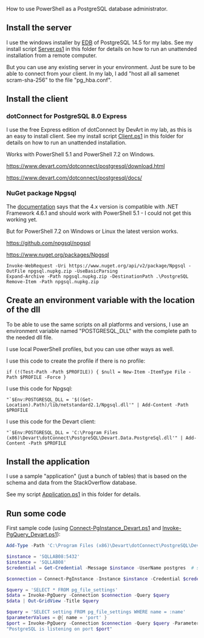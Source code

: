 How to use PowerShell as a PostgreSQL database administrator.

## Install the server

I use the windows installer by [EDB](https://www.enterprisedb.com/downloads/postgres-postgresql-downloads) of PostgreSQL 14.5 for my labs. See my install script [Server.ps1](Server.ps1) in this folder for details on how to run an unattended installation from a remote computer.

But you can use any existing server in your environment. Just be sure to be able to connect from your client. In my lab, I add "host all all samenet scram-sha-256" to the file "pg_hba.conf".


## Install the client

### dotConnect for PostgreSQL 8.0 Express

I use the free Express edition of dotConnect by DevArt in my lab, as this is an easy to install client. See my install script [Client.ps1](Client.ps1) in this folder for details on how to run an unattended installation.

Works with PowerShell 5.1 and PowerShell 7.2 on Windows.

https://www.devart.com/dotconnect/postgresql/download.html

https://www.devart.com/dotconnect/postgresql/docs/


### NuGet package Npgsql

The [documentation](https://www.npgsql.org/doc/compatibility.html#net-frameworknet-coremono) says that the 4.x version is compatible with .NET Framework 4.6.1 and should work with PowerShell 5.1 - I could not get this working yet.

But for PowerShell 7.2 on Windows or Linux the latest version works.

https://github.com/npgsql/npgsql

https://www.nuget.org/packages/Npgsql

```
Invoke-WebRequest -Uri https://www.nuget.org/api/v2/package/Npgsql -OutFile npgsql.nupkg.zip -UseBasicParsing
Expand-Archive -Path npgsql.nupkg.zip -DestinationPath .\PostgreSQL
Remove-Item -Path npgsql.nupkg.zip
```

## Create an environment variable with the location of the dll

To be able to use the same scripts on all platforms and versions, I use an environment variable named "POSTGRESQL_DLL" with the complete path to the needed dll file.

I use local PowerShell profiles, but you can use other ways as well.

I use this code to create the profile if there is no profile:
```
if (!(Test-Path -Path $PROFILE)) { $null = New-Item -ItemType File -Path $PROFILE -Force }
```

I use this code for Npgsql:
```
"`$Env:POSTGRESQL_DLL = '$((Get-Location).Path)/lib/netstandard2.1/Npgsql.dll'" | Add-Content -Path $PROFILE
```

I use this code for the Devart client:
```
"`$Env:POSTGRESQL_DLL = 'C:\Program Files (x86)\Devart\dotConnect\PostgreSQL\Devart.Data.PostgreSql.dll'" | Add-Content -Path $PROFILE
```


## Install the application

I use a sample "application" (just a bunch of tables) that is based on the schema and data from the StackOverflow database.

See my script [Application.ps1](Application.ps1) in this folder for details.


## Run some code

First sample code (using [Connect-PgInstance_Devart.ps1](Connect-PgInstance_Devart.ps1) and [Invoke-PgQuery_Devart.ps1](Invoke-PgQuery_Devart.ps1)):

```powershell
Add-Type -Path 'C:\Program Files (x86)\Devart\dotConnect\PostgreSQL\Devart.Data.PostgreSql.dll'

$instance = 'SQLLAB08:5432'
$instance = 'SQLLAB08'
$credential = Get-Credential -Message $instance -UserName postgres  # start123

$connection = Connect-PgInstance -Instance $instance -Credential $credential

$query = 'SELECT * FROM pg_file_settings'
$data = Invoke-PgQuery -Connection $connection -Query $query
$data | Out-GridView -Title $query

$query = 'SELECT setting FROM pg_file_settings WHERE name = :name'
$parameterValues = @{ name = 'port' }
$port = Invoke-PgQuery -Connection $connection -Query $query -ParameterValues $parameterValues -As SingleValue
"PostgreSQL is listening on port $port"
```
